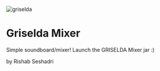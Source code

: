 ![griselda](https://user-images.githubusercontent.com/43252479/197929113-b3b2e62f-bcb0-4a82-8860-525d27420d4b.png)


# Griselda Mixer

Simple soundboard/mixer!
Launch the GRISELDA Mixer jar :)

by Rishab Seshadri

